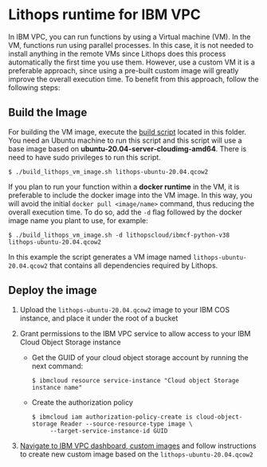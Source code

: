# Lithops runtime for IBM VPC

In IBM VPC, you can run functions by using a Virtual machine (VM). In the VM, functions run using parallel processes. In this case, it is not needed to install anything in the remote VMs since Lithops does this process automatically the first time you use them. However, use a custom VM it is a preferable approach, since using a pre-built custom image will greatly improve the overall execution time. To benefit from this approach, follow the following steps:

## Build the Image

For building the VM image, execute the [build script](build_lithops_runtime.sh) located in this folder. You need an Ubuntu machine to run this script and this script will use a base image based on **ubuntu-20.04-server-cloudimg-amd64**. There is need to have sudo privileges to run this script. 

 ```
 $ ./build_lithops_vm_image.sh lithops-ubuntu-20.04.qcow2
 ```
 
If you plan to run your function within a **docker runtime** in the VM, it is preferable to include the docker image into the VM image. In this way, you will avoid the initial `docker pull <image/name>` command, thus reducing the overall execution time. To do so, add the `-d` flag followed by the docker image name you plant to use, for example:

 ```
 $ ./build_lithops_vm_image.sh -d lithopscloud/ibmcf-python-v38 lithops-ubuntu-20.04.qcow2
 ```

In this example the script generates a VM image named `lithops-ubuntu-20.04.qcow2` that contains all dependencies required by Lithops.


## Deploy the image

1. Upload the `lithops-ubuntu-20.04.qcow2` image to your IBM COS instance, and place it under the root of a bucket

2. Grant permissions to the IBM VPC service to allow access to your IBM Cloud Object Storage instance

   * Get the GUID of your cloud object storage account by running the next command: 
     ```
     $ ibmcloud resource service-instance "Cloud object Storage instance name"
     ```
   * Create the authorization policy
     ```
     $ ibmcloud iam authorization-policy-create is cloud-object-storage Reader --source-resource-type image \
          --target-service-instance-id GUID
     ```

3. [Navigate to IBM VPC dashboard, custom images](https://cloud.ibm.com/vpc-ext/compute/images) and follow instructions to create new custom image based on the `lithops-ubuntu-20.04.qcow2`

